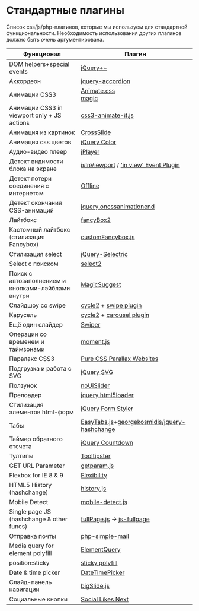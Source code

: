 # Стандартные плагины
Список css/js/php-плагинов, которые мы используем для стандартной функциональности.
Необходимость использования других плагинов должно быть _очень_ аргументирована.

Функционал | Плагин
--- | ---
DOM helpers+special events | [jQuery++](http://jquerypp.com/)
Аккордеон | [jquery-accordion](https://github.com/vctrfrnndz/jquery-accordion)
Анимации CSS3 | [Animate.css](https://github.com/daneden/animate.css)<br>[magic](https://github.com/miniMAC/magic)
Анимации CSS3 in viewport only + JS actions| [css3-animate-it.js](http://jackonthe.net/css3animateit/)
Анимация из картинок | [CrossSlide](https://github.com/tobia/CrossSlide)
Анимация css цветов | [jQuery Color](https://github.com/jquery/jquery-color)
Аудио-видео плеер | [jPlayer](http://www.jplayer.org/)
Детект видимости блока на экране | [isInViewport](https://github.com/zeusdeux/isInViewport/) / ['in view' Event Plugin](https://remysharp.com/2009/01/26/element-in-view-event-plugin)
Детект потери соединения с интернетом | [Offline](https://github.com/hubspot/offline)
Детект окончания CSS-анимаций | [jquery.oncssanimationend](http://osvaldas.info/examples/detecting-css-animation-transition-end-with-javascript/jquery.oncssanimationend.js)
Лайтбокс | [fancyBox2](https://github.com/fancyapps/fancyBox)
Кастомный лайтбокс (стилизация Fancybox) | [customFancybox.js](https://gist.github.com/delka/34085666749ed480b27a)
Стилизация select | [jQuery-Selectric](http://lcdsantos.github.io/jQuery-Selectric/)
Select с поиском | [select2](https://github.com/ivaynberg/select2)
Поиск с автозаполнением и кнопками-лэйблами внутри | [MagicSuggest](http://nicolasbize.com/magicsuggest/)
Слайдшоу со swipe | [cycle2](https://github.com/malsup/cycle2) + [swipe plugin](http://jquery.malsup.com/cycle2/download/)
Карусель | [cycle2](https://github.com/malsup/cycle2) + [carousel plugin](http://jquery.malsup.com/cycle2/download/)
Ещё один слайдер | [Swiper](http://idangero.us/swiper/)
Операции со временем и таймзонами | [moment.js](http://momentjs.com/)
Паралакс CSS3 | [Pure CSS Parallax Websites](http://keithclark.co.uk/articles/pure-css-parallax-websites/)
Подгрузка и работа с SVG | [jQuery SVG](http://keith-wood.name/svg.html)
Ползунок  | [noUiSlider](http://refreshless.com/nouislider/)
Прелоадер | [jquery.html5loader](https://github.com/GianlucaGuarini/jquery.html5loader)
Стилизация элементов html-форм | [jQuery Form Styler](https://github.com/Dimox/jQueryFormStyler)
Табы | [EasyTabs.js](https://github.com/JangoSteve/jQuery-EasyTabs)+[georgekosmidis/jquery-hashchange](https://github.com/georgekosmidis/jquery-hashchange)
Таймер обратного отсчета | [jQuery Countdown](http://keith-wood.name/countdown.html)
Тултипы   | [Tooltipster](http://iamceege.github.io/tooltipster/)
GET URL Parameter | [getparam.js](https://gist.github.com/varemenos/2531765)
Flexbox for IE 8 & 9 | [Flexibility](https://github.com/10up/flexibility)
HTML5 History (hashchange) | [history.js](https://github.com/browserstate/history.js/blob/master/scripts/bundled/html4%2Bhtml5/jquery.history.js)
Mobile Detect | [mobile-detect.js](http://hgoebl.github.io/mobile-detect.js/)
Single page JS (hashchange & other funcs) | [fullPage.js](https://github.com/alvarotrigo/fullPage.js) → [js-fullpage](https://github.com/ideus-interactive/bem-snippets/tree/master/js-fullpage)
Отправка почты | [php-simple-mail](https://github.com/eoghanobrien/php-simple-mail)
Media query for element polyfill | [ElementQuery](https://github.com/tysonmatanich/elementQuery)
position:sticky | [sticky polyfill](https://github.com/matthewp/position--sticky-)
Date & time picker | [DateTimePicker](https://github.com/CuriousSolutions/DateTimePicker)
Cлайд-панель навигации | [bigSlide.js](https://github.com/ascott1/bigSlide.js)
Социальные кнопки | [Social Likes Next](https://github.com/sapegin/social-likes-next)
